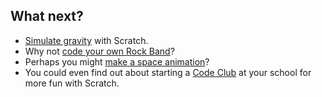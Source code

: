 ## What next?
* [Simulate gravity](https://projects.raspberrypi.org/en/projects/gravity-simulator/) with Scratch.
* Why not [code your own Rock Band](https://www.codeclubprojects.org/en-GB/scratch/rock-band/)?
* Perhaps you might [make a space animation](https://www.codeclubprojects.org/en-GB/scratch/lost-in-space/)? 
* You could even find out about starting a [Code Club](https://www.codeclub.org.uk/) at your school for more fun with Scratch.

